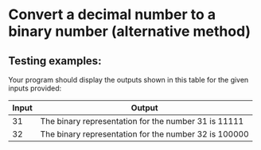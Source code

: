 # Convert a decimal number to a binary number (alternative method)

## Testing examples:

Your program should display the outputs shown in this table for the given inputs provided:

| Input | Output                                                |
| ----- | ----------------------------------------------------- |
| 31    | The binary representation for the number 31 is 11111  |
| 32    | The binary representation for the number 32 is 100000 |
